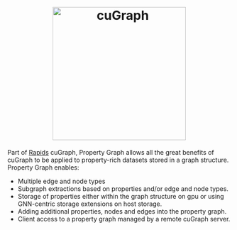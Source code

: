 <h1 align="center";>
  <br>
  <img src="../img/cugraph_logo_2.png" alt="cuGraph" width="300">
</h1>

Part of [Rapids](https://rapids.ai) cuGraph, Property Graph allows all the great benefits of cuGraph to be applied to property-rich datasets stored in a graph structure.
Property Graph enables:

* Multiple edge and node types
* Subgraph extractions based on properties and/or edge and node types.
* Storage of properties either within the graph structure on gpu or using GNN-centric storage extensions on host storage.
* Adding additional properties, nodes and edges into the property graph.
* Client access to a property graph managed by a remote cuGraph server.
